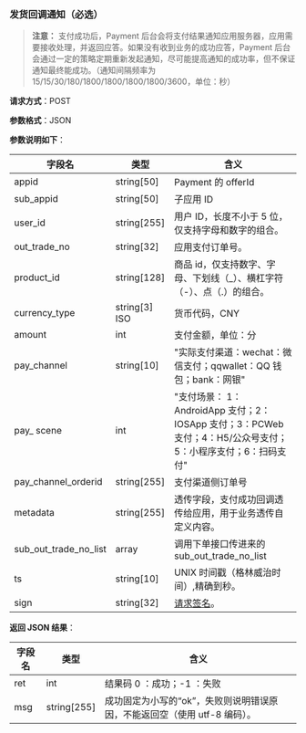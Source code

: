 

### 发货回调通知（必选）

>**注意：**
>支付成功后，Payment 后台会将支付结果通知应用服务器，应用需要接收处理，并返回应答。如果没有收到业务的成功应答，Payment 后台会通过一定的策略定期重新发起通知，尽可能提高通知的成功率，但不保证通知最终能成功。（通知间隔频率为15/15/30/180/1800/1800/1800/1800/3600，单位：秒）


**请求方式**：POST

**参数格式**：JSON

**参数说明如下**：

字段名 | 类型 | 含义
---- | ---- | ---
appid |	string[50]|	Payment 的 offerId
sub_appid	|string[50]|	子应用 ID
user_id	| string[255] |	用户 ID，长度不小于 5 位，仅支持字母和数字的组合。
out_trade_no |	string[32]	| 应用支付订单号。
product_id |	string[128] |	商品 id，仅支持数字、字母、下划线（_）、横杠字符（-）、点（.）的组合。
currency_type	 |string[3]	ISO | 货币代码，CNY
amount	| int	|支付金额，单位：分
pay_channel|	string[10]|	"实际支付渠道：wechat：微信支付；qqwallet：QQ 钱包；bank：网银"
pay_ scene	|int|	"支付场景： 1：AndroidApp 支付；2：IOSApp 支付；3：PCWeb 支付；4：H5/公众号支付；5：小程序支付；6：扫码支付"
pay_channel_orderid	| string[255]	 | 支付渠道侧订单号
metadata|	string[255]	| 透传字段，支付成功回调透传给应用，用于业务透传自定义内容。
sub_out_trade_no_list	| array	| 调用下单接口传进来的 sub_out_trade_no_list
ts	| string[10]|	UNIX 时间戳（格林威治时间）,精确到秒。
sign|	string[32]	| [请求签名](https://github.com/tencentyun/tac-documents/blob/master/%E5%BC%80%E5%A7%8B%E4%BD%BF%E7%94%A8/%E6%94%AF%E4%BB%98%20Payment%20%E9%9B%86%E6%88%90%E6%8C%87%E5%8D%97/%E7%AD%BE%E5%90%8D%E8%AE%A1%E7%AE%97.md)。

**返回 JSON 结果**：

字段名 | 类型 | 含义
---- | ---- | ---
ret	| int	| 结果码 0 ：成功；-1 ：失败
msg	 | string[255] |	成功固定为小写的“ok”，失败则说明错误原因，不能返回空（使用 utf-8 编码）。
